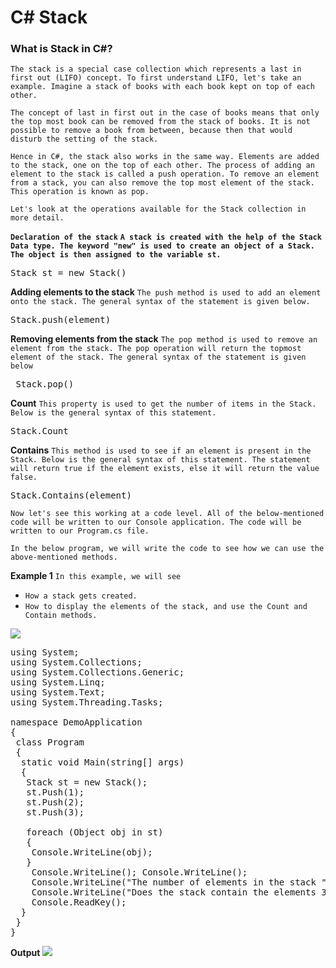 # C# Stack

### What is Stack in C#?
`The stack is a special case collection which represents a last in first out (LIFO) concept. To first understand LIFO, let's take an example. Imagine a stack of books with each book kept on top of each other.`

`The concept of last in first out in the case of books means that only the top most book can be removed from the stack of books. It is not possible to remove a book from between, because then that would disturb the setting of the stack.`

`Hence in C#, the stack also works in the same way. Elements are added to the stack, one on the top of each other. The process of adding an element to the stack is called a push operation. To remove an element from a stack, you can also remove the top most element of the stack. This operation is known as pop.`

`Let's look at the operations available for the Stack collection in more detail.`

**`Declaration of the stack`**
**`A stack is created with the help of the Stack Data type. The keyword "new" is used to create an object of a Stack. The object is then assigned to the variable st.`**
<pre>Stack st = new Stack()</pre>

**Adding elements to the stack**
`The push method is used to add an element onto the stack. The general syntax of the statement is given below.`
<pre>Stack.push(element)</pre>

**Removing elements from the stack**
`The pop method is used to remove an element from the stack. The pop operation will return the topmost element of the stack. The general syntax of the statement is given below`

<pre> Stack.pop()</pre>

**Count**
`This property is used to get the number of items in the Stack. Below is the general syntax of this statement.`
<pre>Stack.Count</pre>

**Contains**
`This method is used to see if an element is present in the Stack. Below is the general syntax of this statement. The statement will return true if the element exists, else it will return the value false.`

<pre>Stack.Contains(element)</pre>

`Now let's see this working at a code level. All of the below-mentioned code will be written to our Console application. The code will be written to our Program.cs file.`

`In the below program, we will write the code to see how we can use the above-mentioned methods.`

**Example 1**
`In this example, we will see`

- `How a stack gets created.`
- `How to display the elements of the stack, and use the Count and Contain methods.`

<img src="https://www.guru99.com/images/c-sharp-net/052616_1306_CCollection5.png" />

<pre>using System;
using System.Collections;
using System.Collections.Generic;
using System.Linq;
using System.Text;
using System.Threading.Tasks;

namespace DemoApplication
{
 class Program
 {
  static void Main(string[] args)
  {
   Stack st = new Stack();
   st.Push(1);
   st.Push(2);
   st.Push(3);

   foreach (Object obj in st)
   {
    Console.WriteLine(obj);
   }
    Console.WriteLine(); Console.WriteLine();
    Console.WriteLine("The number of elements in the stack " +st.Count);
    Console.WriteLine("Does the stack contain the elements 3 "+st.Contains(3));
    Console.ReadKey();
  }
 }
}</pre>

**Output**
<img src="https://www.guru99.com/images/c-sharp-net/052616_1306_CCollection6.png"/>
